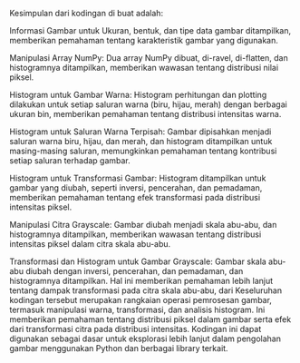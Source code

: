 Kesimpulan dari kodingan di buat adalah:

Informasi Gambar untuk Ukuran, bentuk, dan tipe data gambar ditampilkan, memberikan pemahaman tentang karakteristik gambar yang digunakan.

Manipulasi Array NumPy:
Dua array NumPy dibuat, di-ravel, di-flatten, dan histogramnya ditampilkan, memberikan wawasan tentang distribusi nilai piksel.

Histogram untuk Gambar Warna:
Histogram perhitungan dan plotting dilakukan untuk setiap saluran warna (biru, hijau, merah) dengan berbagai ukuran bin, memberikan pemahaman tentang distribusi intensitas warna.

Histogram untuk Saluran Warna Terpisah:
Gambar dipisahkan menjadi saluran warna biru, hijau, dan merah, dan histogram ditampilkan untuk masing-masing saluran, memungkinkan pemahaman tentang kontribusi setiap saluran terhadap gambar.

Histogram untuk Transformasi Gambar:
Histogram ditampilkan untuk gambar yang diubah, seperti inversi, pencerahan, dan pemadaman, memberikan pemahaman tentang efek transformasi pada distribusi intensitas piksel.

Manipulasi Citra Grayscale:
Gambar diubah menjadi skala abu-abu, dan histogramnya ditampilkan, memberikan wawasan tentang distribusi intensitas piksel dalam citra skala abu-abu.

Transformasi dan Histogram untuk Gambar Grayscale:
Gambar skala abu-abu diubah dengan inversi, pencerahan, dan pemadaman, dan histogramnya ditampilkan. Hal ini memberikan pemahaman lebih lanjut tentang dampak transformasi pada citra skala abu-abu, dari Keseluruhan kodingan tersebut merupakan rangkaian operasi pemrosesan gambar, termasuk manipulasi warna, transformasi, dan analisis histogram. Ini memberikan pemahaman tentang distribusi piksel dalam gambar serta efek dari transformasi citra pada distribusi intensitas. Kodingan ini dapat digunakan sebagai dasar untuk eksplorasi lebih lanjut dalam pengolahan gambar menggunakan Python dan berbagai library terkait.

